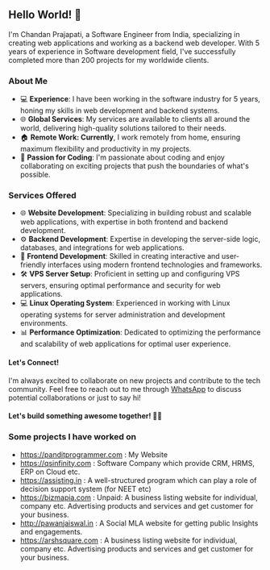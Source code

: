## Hello World! 👋
I'm Chandan Prajapati, a Software Engineer from India, specializing in creating web applications and working as a backend web developer. With 5 years of experience in Software development field, I've successfully completed more than 200 projects for my worldwide clients.

### About Me
- 💻 **Experience**: I have been working in the software industry for 5 years, honing my skills in web development and backend systems.
- 🌐 **Global Services**: My services are available to clients all around the world, delivering high-quality solutions tailored to their needs.
- 🏠 **Remote Work: Currently**, I work remotely from home, ensuring maximum flexibility and productivity in my projects.
- 🚀 **Passion for Coding**: I'm passionate about coding and enjoy collaborating on exciting projects that push the boundaries of what's possible.

### Services Offered
- 🌐 **Website Development**: Specializing in building robust and scalable web applications, with expertise in both frontend and backend development.
- ⚙️ **Backend Development**: Expertise in developing the server-side logic, databases, and integrations for web applications.
- 🎨 **Frontend Development**: Skilled in creating interactive and user-friendly interfaces using modern frontend technologies and frameworks.
- 🛠️ **VPS Server Setup**: Proficient in setting up and configuring VPS servers, ensuring optimal performance and security for web applications.
- 💻 **Linux Operating System**: Experienced in working with Linux operating systems for server administration and development environments.
- 📊 **Performance Optimization**: Dedicated to optimizing the performance and scalability of web applications for optimal user experience.

#### Let's Connect!
I'm always excited to collaborate on new projects and contribute to the tech community. Feel free to reach out to me through [WhatsApp](https://api.whatsapp.com/send/?phone=+91%208340460297&text=Hi) to discuss potential collaborations or just to say hi!

#### Let's build something awesome together! 💪🚀

### Some projects I have worked on

- https://panditprogrammer.com : My Website
- https://qsinfinity.com : Software Company which provide CRM, HRMS, ERP on Cloud etc.
- https://assisting.in : A well-structured program which can play a role of decision support system (for NEET etc)
- https://bizmapia.com : Unpaid: A business listing website for individual, company etc. Advertising products and services and get customer for your business.
- http://pawanjaiswal.in : A Social MLA website for getting public Insights and engagements.
- https://arshsquare.com : A business listing website for individual, company etc. Advertising products and services and get customer for your business.
